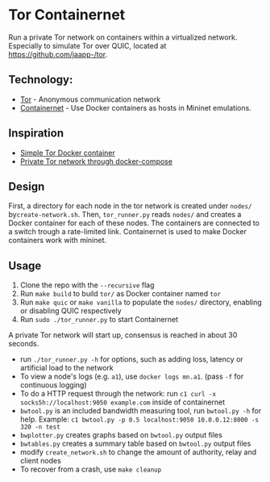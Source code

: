 # Tor Containernet

Run a private Tor network on containers within a virtualized network. Especially to simulate Tor over QUIC, located
at https://github.com/jaapp-/tor.

## Technology:

- [Tor](https://www.torproject.org/) - Anonymous communication network
- [Containernet](https://containernet.github.io/) - Use Docker containers as hosts in Mininet emulations.

## Inspiration

- [Simple Tor Docker container](https://hub.docker.com/r/osminogin/tor-simple/dockerfile)
- [Private Tor network through docker-compose](https://github.com/antitree/private-tor-network)

## Design

First, a directory for each node in the tor network is created under `nodes/` by`create-network.sh`.
Then, `tor_runner.py` reads `nodes/` and creates a Docker container for each of these nodes. The containers are
connected to a switch trough a rate-limited link. Containernet is used to make Docker containers work with mininet.

## Usage

1. Clone the repo with the `--recursive` flag
2. Run `make build` to build `tor/` as Docker container named `tor`
3. Run `make quic` or `make vanilla` to populate the `nodes/` directory, enabling or disabling QUIC respectively
4. Run `sudo ./tor_runner.py` to start Containernet

A private Tor network will start up, consensus is reached in about 30 seconds.

- run `./tor_runner.py -h` for options, such as adding loss, latency or artificial load to the network
- To view a node's logs (e.g. `a1`), use `docker logs mn.a1`. (pass `-f` for continuous logging)
- To do a HTTP request through the network: run `c1 curl -x socks5h://localhost:9050 example.com` inside of containernet
- `bwtool.py` is an included bandwidth measuring tool, run `bwtool.py -h` for help.
  Example: `c1 bwtool.py -p 0.5 localhost:9050 10.0.0.12:8000 -s 320 -n test`
- `bwplotter.py` creates graphs based on `bwtool.py` output files
- `bwtables.py` creates a summary table based on `bwtool.py` output files
- modify `create_network.sh` to change the amount of authority, relay and client nodes
- To recover from a crash, use `make cleanup`
